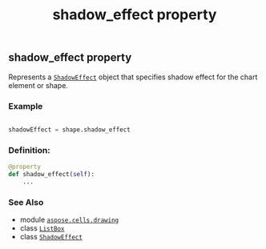 ﻿---
title: shadow_effect property
second_title: Aspose.Cells for Python via .NET API References
description: 
type: docs
weight: 980
url: /aspose.cells.drawing/listbox/shadow_effect/
is_root: false
---

## shadow_effect property


Represents a [`ShadowEffect`](/cells/python-net/aspose.cells.drawing/shadoweffect) object that specifies shadow effect for the chart element or shape.

### Example 


```python

shadowEffect = shape.shadow_effect

```
### Definition:
```python
@property
def shadow_effect(self):
    ...
```

### See Also
* module [`aspose.cells.drawing`](../../)
* class [`ListBox`](/cells/python-net/aspose.cells.drawing/listbox)
* class [`ShadowEffect`](/cells/python-net/aspose.cells.drawing/shadoweffect)
